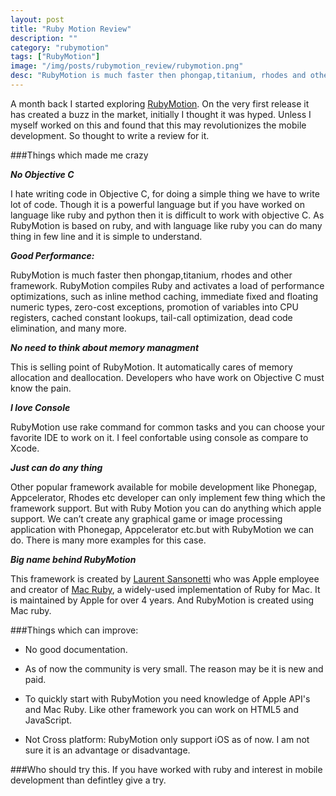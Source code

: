 ```yaml
---
layout: post
title: "Ruby Motion Review"
description: ""
category: "rubymotion"
tags: ["RubyMotion"]
image: "/img/posts/rubymotion_review/rubymotion.png"
desc: "RubyMotion is much faster then phongap,titanium, rhodes and other framework."
---
```


A month back I started exploring [RubyMotion](http://www.rubymotion.com/). On the very first release it has created a buzz in the market, initially I thought it was hyped. Unless I myself worked on this and found that this may revolutionizes the mobile development. So thought to write a review for it.

###Things which made me crazy


***No Objective C***

I hate writing code in Objective C, for doing a simple thing we have to write lot of code. Though it is a powerful language but if you have worked on language like ruby and python then it is difficult to work with objective C. As RubyMotion is based on ruby, and with language like ruby you can do many thing in few line and it is simple to understand. 


***Good Performance:*** 

RubyMotion is much faster then phongap,titanium, rhodes and other framework. RubyMotion compiles Ruby and activates a load of performance optimizations, such as 
inline method caching, immediate fixed and floating numeric types, zero-cost exceptions, promotion of variables into CPU registers, cached constant lookups, tail-call optimization, dead code elimination, and many more. 

***No need to think about memory managment***

This is selling point of RubyMotion. It automatically cares of memory allocation and deallocation. Developers who have work on Objective C must know the pain.

***I love Console***

RubyMotion use rake command for common tasks and you can choose your favorite IDE to work on it. I feel confortable using console as compare to Xcode.

***Just can do any thing***

Other popular framework available for mobile development like Phonegap, Appcelerator, Rhodes etc  developer can only implement few thing which the framework support.  But with Ruby Motion you can do anything which apple support. We can’t create any graphical game or image processing application with Phonegap, Appcelerator etc.but with RubyMotion we can do. There is many more examples for this case.

***Big name behind RubyMotion*** 

This framework is created by [Laurent Sansonetti](http://chopine.be/) who was Apple employee and creator of [Mac Ruby](http://macruby.org/), a widely-used implementation of Ruby for Mac. It is maintained by Apple for over 4 years. And RubyMotion is created using Mac ruby. 


###Things which can improve: 


- No good documentation.

- As of now the community is very small. The reason may be it is new and paid.

- To quickly start with RubyMotion you need knowledge of Apple API's and Mac Ruby. Like other framework you can work on HTML5 and JavaScript.

- Not Cross platform: RubyMotion only support iOS as of now. I am not sure it is an advantage or disadvantage. 

###Who should try this.
If you have worked with ruby and interest in mobile development than defintley give a try.
 
